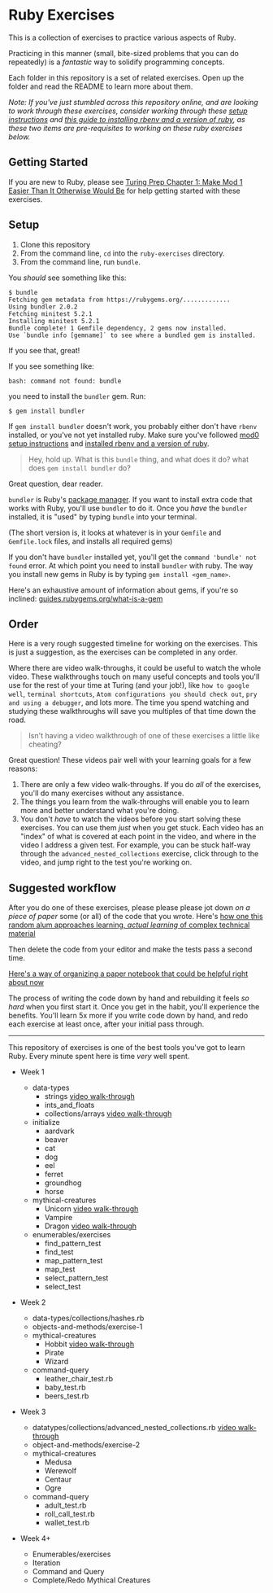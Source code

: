 # Ruby Exercises

This is a collection of exercises to practice various aspects of Ruby. 

Practicing in this manner (small, bite-sized problems that you can do repeatedly) is a _fantastic_ way to solidify programming concepts. 

Each folder in this repository is a set of related exercises. Open up the folder and read the README to learn more about them.

_Note: If you've just stumbled across this repository online, and are looking to work through these exercises, consider working through these [setup instructions](http://mod0.turing.io/setup-instructions) and [this guide to installing rbenv and a version of ruby](https://github.com/turingschool-examples/backend_module_0_capstone#environment), as these two items are pre-requisites to working on these ruby exercises below._

## Getting Started

If you are new to Ruby, please see [Turing Prep Chapter 1: Make Mod 1 Easier Than It Otherwise Would Be](https://josh.works/turing-backend-prep-01-intro) for help getting started with these exercises.

## Setup

1. Clone this repository
1. From the command line, `cd` into the `ruby-exercises` directory.
1. From the command line, run `bundle`.

You _should_ see something like this: 

```
$ bundle
Fetching gem metadata from https://rubygems.org/.............
Using bundler 2.0.2
Fetching minitest 5.2.1
Installing minitest 5.2.1
Bundle complete! 1 Gemfile dependency, 2 gems now installed.
Use `bundle info [gemname]` to see where a bundled gem is installed.
```
If you see that, great!

If you see something like:

```
bash: command not found: bundle
```

you need to install the `bundler` gem. Run:

```
$ gem install bundler
```
If `gem install bundler` doesn't work, you probably either don't have `rbenv` installed, or you've not yet installed ruby. Make sure you've followed [mod0 setup instructions](http://mod0.turing.io/setup-instructions) and [installed rbenv and a version of ruby](https://github.com/turingschool-examples/backend_module_0_capstone#environment). 

> Hey, hold up. What is this `bundle` thing, and what does it do? what does `gem install bundler` do?

Great question, dear reader. 

`bundler` is Ruby's [package manager](https://bundler.io/). If you want to install extra code that works with Ruby, you'll use `bundler` to do it. Once you _have_ the `bundler` installed, it is "used" by typing `bundle` into your terminal. 

(The short version is, it looks at whatever is in your `Gemfile` and `Gemfile.lock` files, and installs all required gems)

If you don't have `bundler` installed yet, you'll get the `command 'bundle' not found` error. At which point you need to install `bundler` with ruby. The way you install new gems in Ruby is by typing `gem install <gem_name>`. 

Here's an exhaustive amount of information about gems, if you're so inclined: [guides.rubygems.org/what-is-a-gem](https://guides.rubygems.org/what-is-a-gem/)

## Order

Here is a very rough suggested timeline for working on the exercises. This is just a suggestion, as the exercises can be completed in any order. 

Where there are video walk-throughs, it could be useful to watch the whole video. These walkthroughs touch on many useful concepts and tools you'll use for the rest of your time at Turing (and your job!), like `how to google well`, `terminal shortcuts`, `Atom configurations you should check out`, `pry and using a debugger`, and lots more. The time you spend watching and studying these walkthroughs will save you multiples of that time down the road.

> Isn't having a video walkthrough of one of these exercises a little like cheating?

Great question! These videos pair well with your learning goals for a few reasons:

1. There are only a few video walk-throughs. If you do _all_ of the exercises, you'll do many exercises without any assistance.
1. The things you learn from the walk-throughs will enable you to learn more and better understand what you're doing.
3. You don't _have_ to watch the videos before you start solving these exercises. You can use them _just_ when you get stuck. Each video has an "index" of what is covered at each point in the video, and where in the video I address a given test. For example, you can be stuck half-way through the `advanced_nested_collections` exercise, click through to the video, and jump right to the test you're working on. 

## Suggested workflow

After you do one of these exercises, please please please jot down _on a piece of paper_ some (or all) of the code that you wrote. Here's [how one this random alum approaches learning, _actual learning_ of complex technical material](https://josh.works/learning-how-to-learn)

Then delete the code from your editor and make the tests pass a second time.

[Here's a way of organizing a paper notebook that could be helpful right about now](https://josh.works/how-i-take-notes-aka-add-an-index-to-your-notebook)

The process of writing the code down by hand and rebuilding it feels _so hard_ when you first start it. Once you get in the habit, you'll experience the benefits. You'll learn 5x more if you write code down by hand, and redo each exercise at least once, after your initial pass through. 

----------------------------------

This repository of exercises is one of the best tools you've got to learn Ruby. Every minute spent here is time _very_ well spent. 

* Week 1
  * data-types
    * strings [video walk-through](https://youtu.be/BKqo2w0W7S0)
    * ints_and_floats
    * collections/arrays [video walk-through](https://youtu.be/RUnd1Uu0AyE)
  * initialize
    * aardvark
    * beaver
    * cat
    * dog
    * eel
    * ferret
    * groundhog
    * horse
  * mythical-creatures
    * Unicorn [video walk-through](https://youtu.be/mocwGsu41yw)
    * Vampire
    * Dragon [video walk-through](https://youtu.be/NIPerY-xuCk)
  * enumerables/exercises
    * find_pattern_test
    * find_test
    * map_pattern_test
    * map_test
    * select_pattern_test
    * select_test

* Week 2
  * data-types/collections/hashes.rb
  * objects-and-methods/exercise-1
  * mythical-creatures
    * Hobbit [video walk-through](https://youtu.be/uYGS-DCNR-0)
    * Pirate
    * Wizard
  * command-query
    * leather_chair_test.rb
    * baby_test.rb
    * beers_test.rb

* Week 3
  * datatypes/collections/advanced_nested_collections.rb [video walk-through](https://youtu.be/9AaElA4elDU)
  * object-and-methods/exercise-2
  * mythical-creatures
    * Medusa
    * Werewolf
    * Centaur
    * Ogre
  * command-query
    * adult_test.rb
    * roll_call_test.rb
    * wallet_test.rb

* Week 4+
	* Enumerables/exercises
	* Iteration
	* Command and Query
	* Complete/Redo Mythical Creatures

